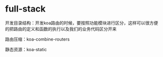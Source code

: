 # full-stack
开发目录结构：开发koa路由的时候，要按照功能模块进行区分，这样可以很方便的把路由的定义和函数的执行以及我们的业务代码区分开来

路由压缩：koa-combine-routers

静态资源：koa-static
